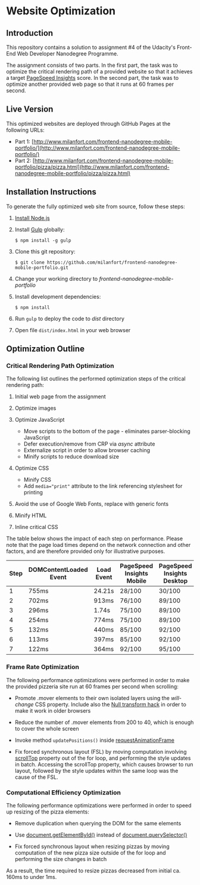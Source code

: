 # Website Optimization

## Introduction

This repository contains a solution to assignment #4 of the Udacity's Front-End Web Developer Nanodegree Programme.

The assignment consists of two parts.
In the first part, the task was to optimize the critical rendering path of a provided website so that it achieves a target
[PageSpeed Insights](https://developers.google.com/speed/pagespeed/insights/) score.
In the second part, the task was to optimize another provided web page so that it runs at 60 frames per second.
 
 
## Live Version

This optimized websites are deployed through GitHub Pages at the following URLs:
* Part 1: [http://www.milanfort.com/frontend-nanodegree-mobile-portfolio/](http://www.milanfort.com/frontend-nanodegree-mobile-portfolio/)
* Part 2: [http://www.milanfort.com/frontend-nanodegree-mobile-portfolio/pizza/pizza.html](http://www.milanfort.com/frontend-nanodegree-mobile-portfolio/pizza/pizza.html)


## Installation Instructions

To generate the fully optimized web site from source, follow these steps:

1. [Install Node.js](https://nodejs.org/en/download/)

2. Install [Gulp](http://gulpjs.com/) globally:
    ```
    $ npm install -g gulp
    ```

3. Clone this git repository:
    ```
    $ git clone https://github.com/milanfort/frontend-nanodegree-mobile-portfolio.git
    ```

4. Change your working directory to _frontend-nanodegree-mobile-portfolio_

5. Install development dependencies:
    ```
    $ npm install
    ```

6. Run `gulp` to deploy the code to _dist_ directory

7. Open file `dist/index.html` in your web browser


## Optimization Outline

### Critical Rendering Path Optimization 

The following list outlines the performed optimization steps of the critical rendering path:

1. Initial web page from the assignment

2. Optimize images

3. Optimize JavaScript
    * Move scripts to the bottom of the page - eliminates parser-blocking JavaScript
    * Defer execution/remove from CRP via _async_ attribute
    * Externalize script in order to allow browser caching
    * Minify scripts to reduce download size

4. Optimize CSS 
    * Minify CSS
    * Add `media="print"` attribute to the link referencing stylesheet for printing

5. Avoid the use of Google Web Fonts, replace with generic fonts

6. Minify HTML

7. Inline critical CSS

The table below shows the impact of each step on performance.
Please note that the page load times depend on the network connection and other factors,
and are therefore provided only for illustrative purposes.

| Step    | DOMContentLoaded Event | Load Event | PageSpeed Insights Mobile | PageSpeed Insights Desktop |
| ------- | ---------------------- | ---------- | ------------------------- | -------------------------- |
| 1       | 755ms                  | 24.21s     | 28/100                    | 30/100                     |
| 2       | 702ms                  | 913ms      | 76/100                    | 89/100                     |
| 3       | 296ms                  | 1.74s      | 75/100                    | 89/100                     |
| 4       | 254ms                  | 774ms      | 75/100                    | 89/100                     |
| 5       | 132ms                  | 440ms      | 85/100                    | 92/100                     |
| 6       | 113ms                  | 397ms      | 85/100                    | 92/100                     |
| 7       | 122ms                  | 364ms      | 92/100                    | 95/100


### Frame Rate Optimization

The following performance optimizations were performed in order to make the provided pizzeria site
run at 60 frames per second when scrolling:

* Promote .mover elements to their own isolated layers using the _will-change_ CSS property.
Include also the
[Null transform hack](https://aerotwist.com/blog/on-translate3d-and-layer-creation-hacks/)
in order to make it work in older browsers

* Reduce the number of .mover elements from 200 to 40, which is enough to cover the whole screen 

* Invoke method `updatePositions()` inside
[requestAnimationFrame](https://developer.mozilla.org/en-US/docs/Web/API/window/requestAnimationFrame)

* Fix forced synchronous layout (FSL) by moving computation involving
[scrollTop](https://developer.mozilla.org/en-US/docs/Web/API/Element/scrollTop)
property out of the for loop,
and performing the style updates in batch.
Accessing the scrollTop property, which causes browser to run layout, followed by the style updates within 
the same loop was the cause of the FSL.


### Computational Efficiency Optimization

The following performance optimizations were performed in order to speed up resizing of the pizza elements:

* Remove duplication when querying the DOM for the same elements

* Use [document.getElementById()](https://developer.mozilla.org/en-US/docs/Web/API/Document/getElementById)
instead of [document.querySelector()](https://developer.mozilla.org/en-US/docs/Web/API/Document/querySelector)
 
* Fix forced synchronous layout when resizing pizzas by moving computation of the new pizza size outside of the for loop
and performing the size changes in batch

As a result, the time required to resize pizzas decreased from initial ca. 160ms to under 1ms.
